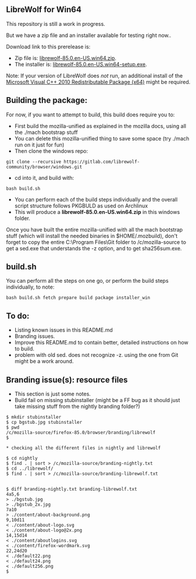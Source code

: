 LibreWolf for Win64
-------------------

This repository is still a work in progress.

But we have a zip file and an installer available for testing right now..

Download link to this prerelease is:
* Zip file is: [librewolf-85.0.en-US.win64.zip](https://gitlab.com/librewolf-community/browser/windows/uploads/5e9d436515d315d4e8953f88bf02bd99/librewolf-85.0.en-US.win64.zip).
* The installer is: [librewolf-85.0.en-US.win64-setup.exe](https://gitlab.com/librewolf-community/browser/windows/uploads/ec6f7e7dc1096bf7730f503d856d3a9f/librewolf-85.0.en-US.win64-setup.exe).

Note: If your version of LibreWolf does _not_ run, an additional install of the [Microsoft Visual C++ 2010 Redistributable Package (x64)](https://www.microsoft.com/en-us/download/details.aspx?id=14632) might be required.

Building the package:
---------------------

For now, if you want to attempt to build, this build does require you to:

* First build the mozilla-unified as explained in the mozilla docs, using all the ./mach bootstrap stuff
* You can delete this mozilla-unified thing to save some space (try ./mach run on it just for fun)
* Then clone the windows repo:
```
git clone --recursive https://gitlab.com/librewolf-community/browser/windows.git
```
* cd into it, and build with:
```
bash build.sh
```
* You can perform each of the build steps individually and the overall script structure follows PKGBULD as used on Archlinux 
* This will produce a **librewolf-85.0.en-US.win64.zip** in this windows folder.

Once you have built the entire mozilla-unified with all the mach bootstrap stuff (which will
install the needed binaries in $HOME/.mozbuild), don't forget to copy the entire
C:\Program Files\Git folder to /c/mozilla-source to get a sed.exe that understands the -z option,
and to get sha256sum.exe.

build.sh
--------

You can perform all the steps on one go, or perform the build steps individually, to note:
```
bash build.sh fetch prepare build package installer_win
```

To do:
------

* Listing known issues in this README.md
* Branding issues.
* Improve this README.md to contain better, detailed instructions on how to build.
* problem with old sed. does not recognize -z. using the one from Git might be a work around.


Branding issue(s): resource files
---------------------------------

* This section is just some notes.
* Build fail on missing stubinstaller (might be a FF bug as it should just take missing
stuff from the nightly branding folder?)

```
$ mkdir stubinstaller
$ cp bgstub.jpg stubinstaller
$ pwd
/c/mozilla-source/firefox-85.0/browser/branding/librewolf
$

* checking all the different files in nightly and librewolf

$ cd nightly
$ find . | sort > /c/mozilla-source/branding-nightly.txt
$ cd ../librewolf/
$ find . | sort > /c/mozilla-source/branding-librewolf.txt


$ diff branding-nightly.txt branding-librewolf.txt
4a5,6
> ./bgstub.jpg
> ./bgstub_2x.jpg
7a10
> ./content/about-background.png
9,10d11
< ./content/about-logo.svg
< ./content/about-logo@2x.png
14,15d14
< ./content/aboutlogins.svg
< ./content/firefox-wordmark.svg
22,24d20
< ./default22.png
< ./default24.png
< ./default256.png
$
```
